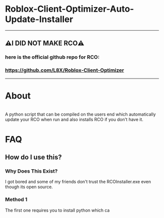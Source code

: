 # Roblox-Client-Optimizer-Auto-Update-Installer
----------------------------------------------------
## ⚠️I DID NOT MAKE RCO⚠️
### here is the official github repo for RCO:
### https://github.com/L8X/Roblox-Client-Optimizer
----------------------------------------------------

# About
<br>
A python script that can be compiled on the users end which automatically update your RCO when run and also installs RCO if you don't have it.

# FAQ

## How do I use this?

### Why Does This Exist?
I got bored and some of my friends don't trust the RCOInstaller.exe even though its open source.

### Method 1
The first one requires you to install python which ca
